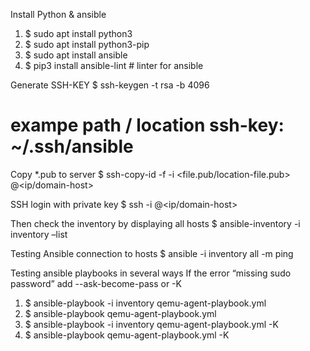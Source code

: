 Install Python & ansible
1. $ sudo apt install python3
2. $ sudo apt install python3-pip
3. $ sudo apt install ansible
4. $ pip3 install ansible-lint # linter for ansible

Generate SSH-KEY
$ ssh-keygen -t rsa -b 4096
# exampe path / location ssh-key: ~/.ssh/ansible

Copy *.pub to server
$ ssh-copy-id -f -i <file.pub/location-file.pub> <user>@<ip/domain-host>

SSH login with private key
$ ssh -i <private-key> <user>@<ip/domain-host>

Then check the inventory by displaying all hosts
$ ansible-inventory -i inventory –list

Testing Ansible connection to hosts
$ ansible -i inventory all -m ping

Testing ansible playbooks in several ways
If the error “missing sudo password” add --ask-become-pass or -K
1. $ ansible-playbook -i inventory qemu-agent-playbook.yml
2. $ ansible-playbook qemu-agent-playbook.yml
3. $ ansible-playbook -i inventory qemu-agent-playbook.yml -K
4. $ ansible-playbook qemu-agent-playbook.yml -K

